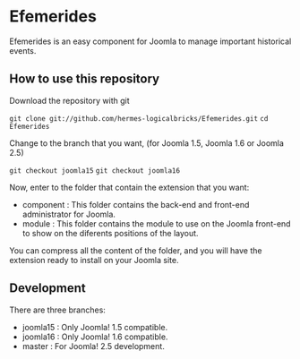 Efemerides
================================

Efemerides is an easy component for Joomla to manage important historical events.


How to use this repository
--------------------------

Download the repository with git

`git clone git://github.com/hermes-logicalbricks/Efemerides.git`
`cd Efemerides`

Change to the branch that you want, (for Joomla 1.5, Joomla 1.6 or Joomla 2.5)

`git checkout joomla15`
`git checkout joomla16`

Now, enter to the folder that contain the extension that you want:

* component : This folder contains the back-end and front-end administrator for Joomla.
* module : This folder contains the module to use on the Joomla front-end to show on the diferents positions of the layout.

You can compress all the content of the folder, and you will have the extension ready to install on your Joomla site.

Development
-----------

There are three branches:

* joomla15 : Only Joomla! 1.5 compatible.
* joomla16 : Only Joomla! 1.6 compatible.
* master : For Joomla! 2.5 development.